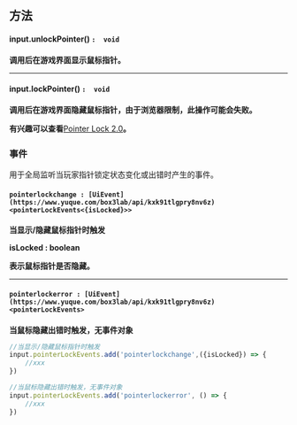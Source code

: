 
## **方法**

#### input.unlockPointer() `:  void`
**调用后在游戏界面显示鼠标指针。**

---


#### input.lockPointer() `:  void`
**调用后在游戏界面隐藏鼠标指针，由于浏览器限制，此操作可能会失败。**

**有兴趣可以查看**[Pointer Lock 2.0](https://w3c.github.io/pointerlock/#dom-element-requestpointerlock)**。**


### 事件
用于全局监听当玩家指针锁定状态变化或出错时产生的事件。

#### `pointerlockchange : [UiEvent](https://www.yuque.com/box3lab/api/kxk91tlgpry8nv6z)<pointerLockEvents<{isLocked}>>`
**当显示/隐藏鼠标指针时触发**

**isLocked : boolean**

**表示鼠标指针是否隐藏。**

---


#### `pointerlockerror : [UiEvent](https://www.yuque.com/box3lab/api/kxk91tlgpry8nv6z)<pointerLockEvents>`
**当鼠标隐藏出错时触发，无事件对象**
```javascript
//当显示/隐藏鼠标指针时触发
input.pointerLockEvents.add('pointerlockchange',({isLocked}) => {
    //xxx
})

//当鼠标隐藏出错时触发，无事件对象
input.pointerLockEvents.add('pointerlockerror', () => {
    //xxx
})
```

